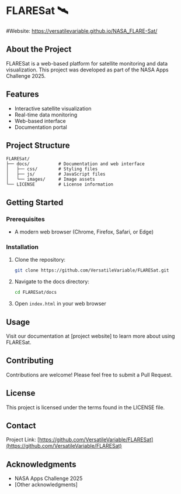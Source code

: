 # FLARESat 🛰️

#Website: https://versatilevariable.github.io/NASA_FLARE-Sat/

## About the Project

FLARESat is a web-based platform for satellite monitoring and data visualization. This project was developed as part of the NASA Apps Challenge 2025.

## Features

- Interactive satellite visualization
- Real-time data monitoring
- Web-based interface
- Documentation portal

## Project Structure

```
FLARESat/
├── docs/           # Documentation and web interface
│   ├── css/        # Styling files
│   ├── js/         # JavaScript files
│   └── images/     # Image assets
└── LICENSE         # License information
```

## Getting Started

### Prerequisites

- A modern web browser (Chrome, Firefox, Safari, or Edge)

### Installation

1. Clone the repository:
   ```bash
   git clone https://github.com/VersatileVariable/FLARESat.git
   ```
2. Navigate to the docs directory:
   ```bash
   cd FLARESat/docs
   ```
3. Open `index.html` in your web browser

## Usage

Visit our documentation at [project website] to learn more about using FLARESat.

## Contributing

Contributions are welcome! Please feel free to submit a Pull Request.

## License

This project is licensed under the terms found in the LICENSE file.

## Contact

Project Link: [https://github.com/VersatileVariable/FLARESat](https://github.com/VersatileVariable/FLARESat)

## Acknowledgments

- NASA Apps Challenge 2025
- [Other acknowledgments]
